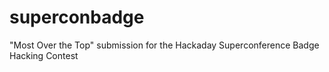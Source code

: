 # superconbadge
"Most Over the Top" submission for the Hackaday Superconference Badge Hacking Contest
